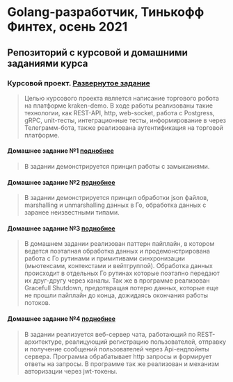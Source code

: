 # Golang-разработчик, Тинькофф Финтех, осень 2021

## Репозиторий с курсовой и домашними заданиями курса

### Курсовой проект. [Развернутое задание](course)
> Целью курсового проекта является написание торгового робота на платформе kraken-demo.
В ходе работы реализованы такие технологии, как REST-API, http, web-socket, работа с Postgress, 
gRPC, unit-тесты, интеграционные тесты, информирование в через Телеграмм-бота, также реализована
аутентификация на торговой платформе.

#### Домашнее задание №1 [поднобнее](home_work_01)
> В задании демонстрируется принцип работы с замыканиями.

#### Домашнее задание №2 [поднобнее](home_work_02)
> В задании демонстрируется принцип обработки json файлов, marshalling и unmarshalling данных в Го,
> обработка данных с заранее неизвестными типами.

#### Домашнее задание №3 [поднобнее](home_work_03)
> В домашнем задании реализован паттерн пайплайн, в котором ведется поэтапная обработка данных 
> и продемонстрирована работа с Го рутинами и примитивами синхронизации
> (мьютексами, контекстами и вейтгруппой). Обработка данных происходит в отдельных Го рутинах
> которые поэтапно передают их друг-другу через каналы. Так же в программе реализован Gracefull Shutdown,
> предотвращая потерю данных, которые еще не прошли пайплайн до конца, дожидаясь окончания работы потоков.
> 
#### Домашнее задание №4 [поднобнее](home_work_04)

> В задании реализуется веб-сервер чата, работающий по REST-архитектуре, реалицующий регистрацию пользователей,
> отправку и получение сообщений пользователей через Api-ендпойнты сервера. Программа обрабатывает http запросы
> и формирует ответы на запросы. В программе так же реализован и механизм авторизации через jwt-токены.

